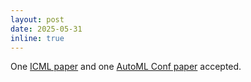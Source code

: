 ```yaml
---
layout: post
date: 2025-05-31
inline: true
---
```


One [ICML paper](https://arxiv.org/abs/2412.07820) and one [AutoML Conf paper](https://arxiv.org/abs/2306.16916) accepted.
